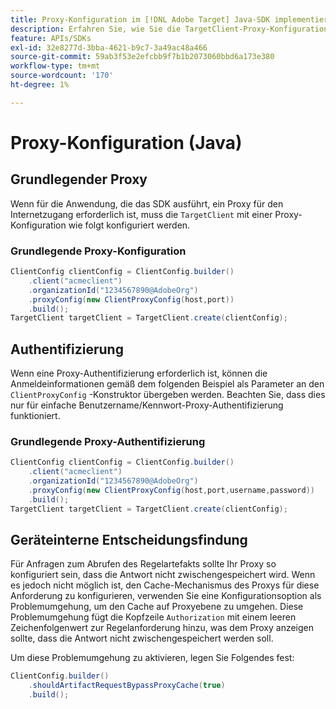 ```yaml
---
title: Proxy-Konfiguration im [!DNL Adobe Target] Java-SDK implementieren
description: Erfahren Sie, wie Sie die TargetClient-Proxy-Konfiguration im Java SDK [!DNL Adobe Target] konfigurieren.
feature: APIs/SDKs
exl-id: 32e8277d-3bba-4621-b9c7-3a49ac48a466
source-git-commit: 59ab3f53e2efcbb9f7b1b2073060bbd6a173e380
workflow-type: tm+mt
source-wordcount: '170'
ht-degree: 1%

---
```


# Proxy-Konfiguration (Java)

## Grundlegender Proxy

Wenn für die Anwendung, die das SDK ausführt, ein Proxy für den Internetzugang erforderlich ist, muss die `TargetClient` mit einer Proxy-Konfiguration wie folgt konfiguriert werden.

### Grundlegende Proxy-Konfiguration

```java {line-numbers="true"}
ClientConfig clientConfig = ClientConfig.builder()
    .client("acmeclient")
    .organizationId("1234567890@AdobeOrg")
    .proxyConfig(new ClientProxyConfig(host,port))
    .build();
TargetClient targetClient = TargetClient.create(clientConfig);
```

## Authentifizierung

Wenn eine Proxy-Authentifizierung erforderlich ist, können die Anmeldeinformationen gemäß dem folgenden Beispiel als Parameter an den `ClientProxyConfig` -Konstruktor übergeben werden. Beachten Sie, dass dies nur für einfache Benutzername/Kennwort-Proxy-Authentifizierung funktioniert.

### Grundlegende Proxy-Authentifizierung

```java {line-numbers="true"}
ClientConfig clientConfig = ClientConfig.builder()
    .client("acmeclient")
    .organizationId("1234567890@AdobeOrg")
    .proxyConfig(new ClientProxyConfig(host,port,username,password))
    .build();
TargetClient targetClient = TargetClient.create(clientConfig);
```

## Geräteinterne Entscheidungsfindung

Für Anfragen zum Abrufen des Regelartefakts sollte Ihr Proxy so konfiguriert sein, dass die Antwort nicht zwischengespeichert wird. Wenn es jedoch nicht möglich ist, den Cache-Mechanismus des Proxys für diese Anforderung zu konfigurieren, verwenden Sie eine Konfigurationsoption als Problemumgehung, um den Cache auf Proxyebene zu umgehen. Diese Problemumgehung fügt die Kopfzeile `Authorization` mit einem leeren Zeichenfolgenwert zur Regelanforderung hinzu, was dem Proxy anzeigen sollte, dass die Antwort nicht zwischengespeichert werden soll.

Um diese Problemumgehung zu aktivieren, legen Sie Folgendes fest:

```java {line-numbers="true"}
ClientConfig.builder()
    .shouldArtifactRequestBypassProxyCache(true)
    .build();
```


